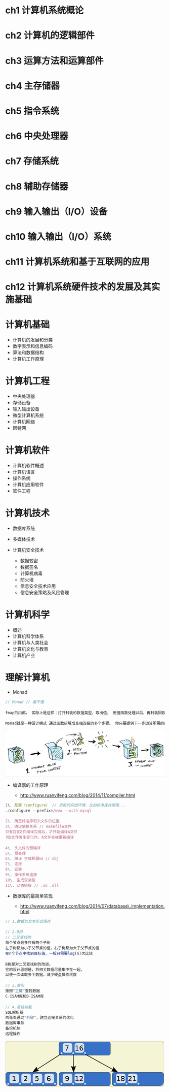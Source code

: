 # ch1 计算机系统概论

# ch2 计算机的逻辑部件

# ch3 运算方法和运算部件

# ch4 主存储器

# ch5 指令系统

# ch6 中央处理器

# ch7 存储系统

# ch8 辅助存储器

# ch9 输入输出（I/O）设备

# ch10 输入输出（I/O）系统

# ch11 计算机系统和基于互联网的应用

# ch12 计算机系统硬件技术的发展及其实施基础

# 计算机基础

- 计算机的发展和分类
- 数字表示和信息编码
- 算法和数据结构
- 计算机工作原理

# 计算机工程

- 中央处理器
- 存储设备
- 输入输出设备
- 微型计算机系统
- 计算机网络
- 因特网

# 计算机软件

- 计算机软件概述
- 计算机语言
- 操作系统
- 计算机应用软件
- 软件工程

# 计算机技术

- 数据库系统
- 多媒体技术
- 计算机安全技术

  - 数据较密
  - 数据签名
  - 计算机病毒
  - 防火墙
  - 信息安全技术应用
  - 信息安全策略及风险管理

# 计算机科学

- 概述
- 计算机科学体系
- 计算机与人类社会
- 计算机文化与教育
- 计算机产业

# 理解计算机

- Monad

```javascript
// Monad // 看不懂

fmap的内部， 实际上是这样：打开封装的数据类型，取出值， 用值函数处理以后，再封装回数据类型

Monad就是一种设计模式 通过函数拆解成互相连接的多个步骤。 你只要提供下一步运算所需的函数，整个运算就会自动进行下去。
```

![](/assets/img/math/monad.png)

- 编译器的工作原理

  - <http://www.ruanyifeng.com/blog/2014/11/compiler.html>

```javascript
1\. 配置（configure） // 当前的系统环境，比如标准库在哪里...
./configure --prefix=/www --with-mysql

2\. 确定标准库和头文件的位置
3\. 确定依赖关系 // makefile文件
只有在B文件编译完成后，才开始编译A文件
当B文件发生变化时，A文件会被重新编译

4\. 头文件的预编译
5\. 预处理
6\. 编译 生成机器码 // obj
7\. 连接
8\. 安装
9\. 操作系统连接
10\. 生成安装包
11\. 动态链接 // .so .dll
```

- 数据库的最简单实现

  - <http://www.ruanyifeng.com/blog/2014/07/database\_implementation.html>

```javascript
// 1.数据以文本形式保存

// 2.B树
// 二叉查找树
每个节点最多只有两个子树
左子树都为小于父节点的值，右子树都为大于父节点的值
在n个节点中找到目标值，一般只需要log(n)次比较

B树是对二叉查找树的改进。
它的设计思想是，将相关数据尽量集中在一起，
以便一次读取多个数据，减少硬盘操作次数

// 3.索引
按照"主键"查找数据
C-ISAM库和D-ISAM库

// 4.高级功能
SQL解析器
两张表通过"外键"，建立连接关系的优化
数据库事务
备份机制
远程操作
```

![](/assets/img/other/b-tree.png)
